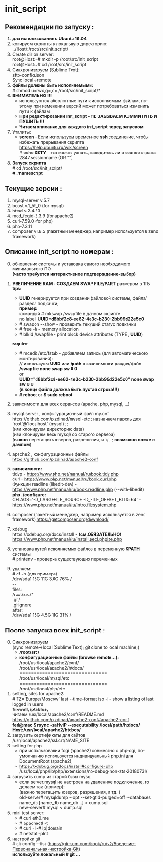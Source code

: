 # init_script


## Рекомендации по запуску :
1. **для использования с Ubuntu 16.04**
2. копируем скрипты в локальную директорию:  
../Host/:/root/src/init_script/
3. Create dir on server:  
root@Host:\~# mkdir -p /root/src/init_script  
root@Host:\~# cd /root/src/init_script
4. Синхронизируем (Sublime Text):  
sftp-config.json  
Sync local->remote
5. **файлы должны быть исполняемыми:**  
\# chmod u=rwx,g=,o= /root/src/init_script/*
6. **ВНИМАТЕЛЬНО !!!**  
	* используются абсолютные пути к исполняемым файлам, по-этому при изменении версий может потребоваться изменить пути к файлам  
	* **При редактировании init_script - НЕ ЗАБЫВАЕМ КОММИТИТЬ И ПУШИТЬ !!!**  
	* **Читаем описание для каждого init_script перед запуском**
7. Утилиты:  
	* **screen** - Если используем временное **ssh** соединение, чтобы избежать прерывания скрипта  
https://help.ubuntu.ru/wiki/screen  
\# echo **$STY**   - так можно узнать, находитесь ли в сеансе экрана  
2847.sessionname   (OR "") 
8. **Запуск скрипта**  
\# cd /root/src/init_script/  
**\# ./namescript** 


## Текущие версии :
1. mysql-server v.5.7
2. boost v.1_59_0 (for mysql)
3. httpd v.2.4.29
4. mod_fcgid-2.3.9 (for apache2)
5. curl-7.59.0 (for php)
6. php-7.3.11
7. composer v1.8.5 (пакетный менеджер, например используется в zend framework)


## Описание init_script по номерам :
0. обновление системы и установка самого необходимого минимального ПО  
**(часто требуется интерактивное подтверждение-выбор)**  
1. **УВЕЛИЧЕНИЕ RAM - СОЗДАЕМ SWAP FILE/PART** размером в 1ГБ  
	**tips:**  
	* **UUID** генерируется при создании файловой системы, файла/раздела подкачки;    
	**пример:**  
	командой \# mkswap /swapfile в данном скрипте  
	no label, **UUID=d8bbf2c8-ee62-4e3c-b230-2bb99d22e5c0**  	
	* \# swapon --show   - проверить текущий статус подкачки  
	* \# free -h   - memory allocation  
	* \# blkid /swapfile   - print block device attributes (TYPE , **UUID**)  

	**require:**	
	* \# mcedit /etc/fstab   - добавляем запись (для автоматического монтирования):  
	// используем **UUID** или **/path** в зависимости раздел/файл  
	**/swapfile none swap sw 0 0**  
	or  
	**UUID="d8bbf2c8-ee62-4e3c-b230-2bb99d22e5c0" none swap sw 0 0**  
	**(в конце файла должна быть пустая строка!!!)**  
	* **\# reboot** or **$ sudo reboot**  
2. зависимости для всех сервисов (apache, php, mysql, ...)
3. mysql.server , конфигурационный файл my.cnf https://github.com/pizdinad/mysql-etc ; назначаем пароль для 'root'@'localhost' (mysql) ;;  
(или клонируем директорию data)  
(или клонируем весь mysql/ со старого сервера)  
(**важно** перетащить юзеров, разрешения, и тд. ; **возможно позже с дампом**) 
4. apache2 , конфигурационные файлы https://github.com/pizdinad/apache2-conf  
5. **зависимости:**  
tidyp - https://www.php.net/manual/ru/book.tidy.php  
curl - https://www.php.net/manual/ru/book.curl.php  
Функции readline (libedit-dev) - https://www.php.net/manual/ru/book.readline.php  (--with-libedit)  
**php ./configure:**  
CFLAGS='-D_LARGEFILE_SOURCE -D_FILE_OFFSET_BITS=64'   - https://www.php.net/manual/ru/intro.filesystem.php
6. composer (пакетный менеджер, например используется в zend framework) https://getcomposer.org/download/  
7. xdebug  
https://xdebug.org/docs/install - **(см.ОБЯЗАТЕЛЬНО)**  
https://www.php.net/manual/ru/install.pecl.phpize.php 
8. установка путей исполняемых файлов в переменную **$PATH** системы  
\# printenv   - проверка существующих переменных
9. удаляем:  
\# df -h (для примера)  
/dev/sda1         15G   11G  3.6G  76% /  
--  
files:  
/root/src/*  
.git/  
.gitignore  
after:  
/dev/sda1         15G  4.5G   11G  31% /


## После запуска всех init_script :
0. Синхронизируем  
(sync remote->local (Sublime Text); git clone to local machine;)  
	* **/root/src/**  
	* **конфигурационные файлы (browse remote...):**  
	/root/usr/local/apache2/conf/  
	/root/usr/local/apache2/htdocs/  
	===============================    
	/root/usr/local/mysql/etc  
	===============================  
	/root/usr/local/php/etc
1. setting, sites for apache2:  
\# TZ='Europe/Moscow' last --time-format iso -i  - show a listing of last logged in users  
**firewall, iptables;**  
читаем /usr/local/apache2/conf/README.md https://github.com/pizdinad/apache2-conf#apache2-conf  
**fed@mac $ rsync -zaHviP --executability /local/path/htdocs/ Host:/usr/local/apache2/htdocs/** 
2. загрузить сертификаты для сайтов /usr/local/apache2/ssl.crt/NAME_SITE
3. setting for php  
	* при использовании fcgi (apache2) совместно с php-cgi, по-умолчанию используется индивидуальный php.ini для DocumentRoot (apache2);  
	* https://xdebug.org/docs/install#configure-php  
/usr/local/php/lib/php/extensions/no-debug-non-zts-20180731/
4. загрузить dump из старой базы mysql
	- если server.mysql не настроен на удаленное подключение, то делаем так (пример):  
(важно перетащить юзеров, разрешения, и тд.	)  
old-server# mysqldump --opt --set-gtid-purged=off --databases name_db [name_db name_db ..] > dump.sql  
new-server# mysql < dump.sql
5. mini test server:  
	* \# curl eth0.me
	* \# apachectl -t
	* \# curl -I -# ip|domain
	* \# netstat -plnt
6. настройки git  
\# git config --list  (https://git-scm.com/book/ru/v2/Введение-Первоначальная-настройка-Git)  
**используйте локальный # git ...**
